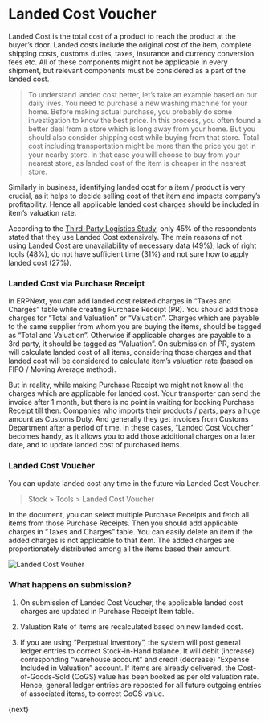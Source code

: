 # Landed Cost Voucher

Landed Cost is the total cost of a product to reach the product at the buyer’s door. Landed costs include the original cost of the item, complete shipping costs, customs duties, taxes, insurance and currency conversion fees etc. All of these components might not be applicable in every shipment, but relevant components must be considered as a part of the landed cost.

> To understand landed cost better, let’s take an example based on our daily lives. You need to purchase a new washing machine for your home. Before making actual purchase, you probably do some investigation to know the best price. In this process, you often found a better deal from a store which is long away from your home. But you should also consider shipping cost while buying from that store. Total cost including transportation might be more than the price you get in your nearby store. In that case you will choose to buy from  your nearest store, as landed cost of the item is cheaper in the nearest store.

Similarly in business, identifying landed cost for a item / product is very crucial, as it helps to decide selling cost of that item and impacts company’s profitability. Hence all applicable landed cost charges should be included in item’s valuation rate.

According to the [Third-Party Logistics Study](http://www.3plstudy.com/), only 45% of the respondents stated that they use Landed Cost extensively. The main reasons of not using Landed Cost are unavailability of necessary data (49%), lack of right tools (48%), do not have sufficient time (31%) and not sure how to apply landed cost (27%).

### Landed Cost via Purchase Receipt

In ERPNext, you can add landed cost related charges in “Taxes and Charges” table while creating Purchase Receipt (PR). You should add those charges for “Total and Valuation” or “Valuation”. Charges which are payable to the same supplier from whom you are buying the items, should be tagged as “Total and Valuation”. Otherwise if applicable charges are payable to a 3rd party, it should be tagged as “Valuation”. On submission of PR, system will calculate landed cost of all items, considering those charges and that landed cost will be considered to calculate item’s valuation rate (based on FIFO / Moving Average method).

But in reality, while making Purchase Receipt we might not know all the charges which are applicable for landed cost. Your transporter can send the invoice after 1 month, but there is no point in waiting for booking Purchase Receipt till then. Companies who imports their products / parts, pays a huge amount as Customs Duty. And generally they get invoices from Customs Department after a period of time. In these cases, “Landed Cost Voucher” becomes handy, as it allows you to add those additional charges on a later date, and to update landed cost of purchased items.

### Landed Cost Voucher

You can update landed cost any time in the future via Landed Cost Voucher.

> Stock > Tools > Landed Cost Voucher

In the document, you can select multiple Purchase Receipts and fetch all items from those Purchase Receipts. Then you should add applicable charges in “Taxes and Charges” table. You can easily delete an item if the added charges is not applicable to that item. The added charges are proportionately distributed among all the items based their amount.

<img class="screenshot" alt="Landed Cost Vouher" src="/docs/assets/img/stock/landed-cost.png">

### What happens on submission?

1. On submission of Landed Cost Voucher, the applicable landed cost charges are updated in Purchase Receipt Item table.

2. Valuation Rate of items are recalculated based on new landed cost. 

3. If you are using “Perpetual Inventory”, the system will post general ledger entries to correct Stock-in-Hand balance. It will debit (increase) corresponding “warehouse account” and credit (decrease) “Expense Included in Valuation” account. If items are already delivered, the Cost-of-Goods-Sold (CoGS) value has been booked as per old valuation rate. Hence, general ledger entries are reposted for all future outgoing entries of associated items, to correct CoGS value.

{next}
